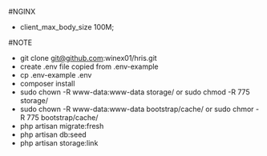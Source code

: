 #NGINX
 - client_max_body_size 100M;

#NOTE
 - git clone git@github.com:winex01/hris.git
 - create .env file copied from .env-example
 - cp .env-example .env
 - composer install
 - sudo chown -R www-data:www-data storage/ or sudo chmod -R 775 storage/
 - sudo chown -R www-data:www-data bootstrap/cache/ or sudo chmor -R 775 bootstrap/cache/
 - php artisan migrate:fresh
 - php artisan db:seed
 - php artisan storage:link 